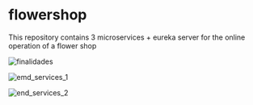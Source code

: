 # flowershop
This repository contains 3 microservices + eureka server for the online operation of a flower shop

![finalidades](https://user-images.githubusercontent.com/26811984/73300469-cf5a1d00-41ef-11ea-98d8-47410c86e87c.png)



![emd_services_1](https://user-images.githubusercontent.com/26811984/73300470-cf5a1d00-41ef-11ea-86ea-d52e1226b66f.png)



![end_services_2](https://user-images.githubusercontent.com/26811984/73300471-cff2b380-41ef-11ea-94ef-5b4b9bc00b95.png)

